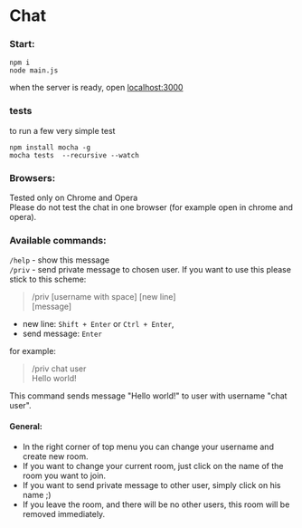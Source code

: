# Chat

### Start:
```
npm i
node main.js
```
when the server is ready, open [localhost:3000](http://localhost:3000)

### tests   
to run a few very simple test
```
npm install mocha -g
mocha tests  --recursive --watch
```

### Browsers:
Tested only on Chrome and Opera   
Please do not test the chat in one browser (for example open in chrome and opera).

### Available commands:
`/help` - show this message   
`/priv` - send private message to chosen user. If you want to use this please stick to this scheme:   
>/priv [username with space] [new line]   
>[message]

* new line: `Shift + Enter` or `Ctrl + Enter`,    
* send message: `Enter`

for example:   
>/priv chat user   
>Hello world!

This command sends message "Hello world!" to user with username "chat user".      

#### General:  
* In the right corner of top menu you can change your username and create new room.
* If you want to change your current room, just click on the name of the room you want to join. 
* If you want to send private message to other user, simply click on his name ;) 
* If you leave the room, and there will be no other users, this room will be removed immediately. 

